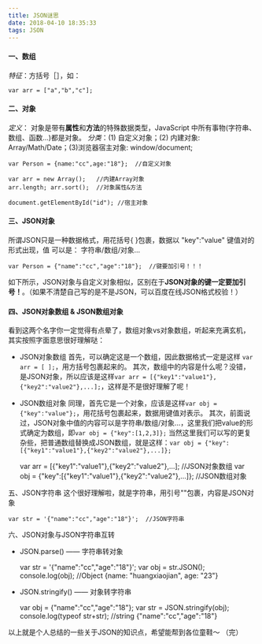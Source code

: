 ```yaml
---
title: JSON谜思
date: 2018-04-10 18:35:33
tags: JSON
---
```

#### 一、数组
*特征*：方括号［］，如：

    var arr = ["a","b","c"];

#### 二、对象
*定义*： 对象是带有**属性**和**方法**的特殊数据类型，JavaScript 中所有事物(字符串、数组、函数...)都是对象。
*分类*：(1) 自定义对象；(2) 内建对象: Array/Math/Date；(3)浏览器宿主对象: window/document;

    var Person = {name:"cc",age:"18"};  //自定义对象

    var arr = new Array();   //内建Array对象
    arr.length; arr.sort();  //对象属性&方法

    document.getElementById("id"); //宿主对象

#### 三、JSON对象
所谓JSON只是一种数据格式，用花括号{ }包裹，数据以 "key":"value" 键值对的形式出现，值 可以是： 字符串/数组/对象...

    var Person = {"name":"cc","age":"18"};  //键要加引号！！！
如下所示，JSON对象与自定义对象相似，区别在于**JSON对象的键一定要加引号！**。（如果不清楚自己写的是不是JSON，可以百度在线JSON格式校验！）

#### 四、JSON对象数组 & JSON数组对象
看到这两个名字你一定觉得有点晕了，数组对象vs对象数组，听起来充满玄机，其实按照字面意思很好理解哒：
* JSON对象数组
首先，可以确定这是一个数组，因此数据格式一定是这样 `var arr = [ ];`，用方括号包裹起来的。
其次，数组中的内容是什么呢？没错，是JSON对象，所以应该是这样`var arr = [{"key1":"value1"},{"key2":"value2"},...];`，这样是不是很好理解了呢！

* JSON数组对象
同理，首先它是一个对象，应该是这样`var obj = {"key":"value"};`，用花括号包裹起来，数据用键值对表示。
其次，前面说过，JSON对象中值的内容可以是字符串/数组/对象...，这里我们把value的形式确定为数组，即`var obj = {"key":[1,2,3]};`
当然这里我们可以写的更复杂些，把普通数组替换成JSON数组，就是这样：`var obj = {"key":[{"key1":"value1"},{"key2":"value2"},...]};`

     
    var arr = [{"key1":"value1"},{"key2":"value2"},...]; //JSON对象数组
    var obj = {"key":[{"key1":"value1"},{"key2":"value2"},...]}; //JSON数组对象

五、JSON字符串
这个很好理解啦，就是字符串，用引号""包裹，内容是JSON对象

    var str = '{"name":"cc","age":"18"}';  //JSON字符串

六、JSON对象与JSON字符串互转

* JSON.parse() —— 字符串转对象


    var str = '{"name":"cc","age":"18"}';
    var obj = str.JSON(); 
    console.log(obj); //Object {name: "huangxiaojian", age: "23"}

* JSON.stringify() —— 对象转字符串


    var obj = {"name":"cc","age":"18"};
    var str = JSON.stringify(obj);
    console.log(typeof str+str); //string {"name":"cc","age":"18"}

以上就是个人总结的一些关于JSON的知识点，希望能帮到各位童鞋～
（完）